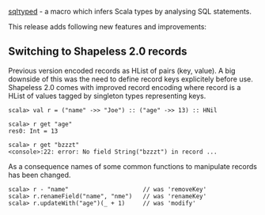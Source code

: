 [sqlτyped](https://github.com/jonifreeman/sqltyped) - a macro which infers Scala types by analysing SQL statements.

This release adds following new features and improvements:

## Switching to Shapeless 2.0 records

Previous version encoded records as HList of pairs (key, value). A big downside of this was the need to define record keys explicitely before use. Shapeless 2.0 comes with improved record encoding where record is a HList of values tagged by singleton types representing keys.

    scala> val r = ("name" ->> "Joe") :: ("age" ->> 13) :: HNil

    scala> r get "age"
    res0: Int = 13

    scala> r get "bzzzt"
    <console>:22: error: No field String("bzzzt") in record ...

As a consequence names of some common functions to manipulate records has been changed. 

    scala> r - "name"                     // was 'removeKey'
    scala> r.renameField("name", "nme")   // was 'renameKey'
    scala> r.updateWith("age")(_ + 1)     // was 'modify'

